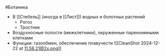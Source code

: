 #Ботаника 
- В [[Стебель]] (иногда в [[Лист]]) водных и болотных растений 
	- Рогоз
	- Тростник
- Воздухносные полости (межклетники), окруженные паренхимными клетками
- Функции: газообмен, обеспечение плавучести
![[CleanShot 2024-12-22 at 11.58.21@2x.png]]